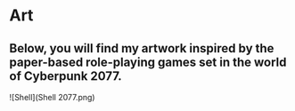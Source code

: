 # Art

## Below, you will find my artwork inspired by the paper-based role-playing games set in the world of Cyberpunk 2077.

![Shell](Shell 2077.png)
